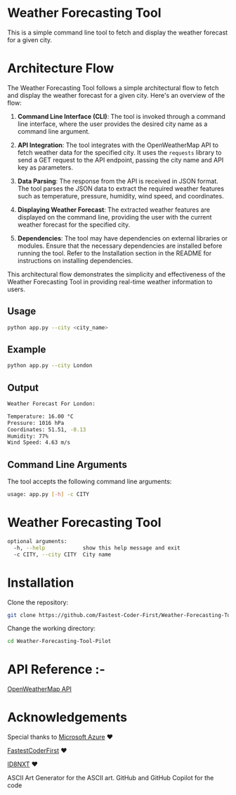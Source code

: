 # Weather Forecasting Tool

This is a simple command line tool to fetch and display the weather forecast for a given city.

# Architecture Flow

The Weather Forecasting Tool follows a simple architectural flow to fetch and display the weather forecast for a given city. Here's an overview of the flow:

1. **Command Line Interface (CLI)**: The tool is invoked through a command line interface, where the user provides the desired city name as a command line argument.

2. **API Integration**: The tool integrates with the OpenWeatherMap API to fetch weather data for the specified city. It uses the `requests` library to send a GET request to the API endpoint, passing the city name and API key as parameters.

3. **Data Parsing**: The response from the API is received in JSON format. The tool parses the JSON data to extract the required weather features such as temperature, pressure, humidity, wind speed, and coordinates.

4. **Displaying Weather Forecast**: The extracted weather features are displayed on the command line, providing the user with the current weather forecast for the specified city.

5. **Dependencies**: The tool may have dependencies on external libraries or modules. Ensure that the necessary dependencies are installed before running the tool. Refer to the Installation section in the README for instructions on installing dependencies.

This architectural flow demonstrates the simplicity and effectiveness of the Weather Forecasting Tool in providing real-time weather information to users.


## Usage

```bash
python app.py --city <city_name>
```

## Example

```bash
python app.py --city London
```

## Output

```bash
Weather Forecast For London:
```

```bash
Temperature: 16.00 °C
Pressure: 1016 hPa
Coordinates: 51.51, -0.13
Humidity: 77%
Wind Speed: 4.63 m/s
```

## Command Line Arguments

The tool accepts the following command line arguments:

```bash
usage: app.py [-h] -c CITY
```

# Weather Forecasting Tool

```bash
optional arguments:
  -h, --help            show this help message and exit
  -c CITY, --city CITY  City name
```

# Installation
Clone the repository:

```bash
git clone https://github.com/Fastest-Coder-First/Weather-Forecasting-Tool-Pilot
```

Change the working directory:

```bash 
cd Weather-Forecasting-Tool-Pilot

```

# API Reference :- 

[OpenWeatherMap API](https://openweathermap.org/api)

# Acknowledgements

Special thanks to [Microsoft Azure](https://azure.microsoft.com/) ❤️

[FastestCoderFirst](https://www.fastestcoderfirst.com/) ❤️

[ID8NXT](https://id8nxt.com/) ❤️

ASCII Art Generator for the ASCII art. GitHub and GitHub Copilot for the code 
